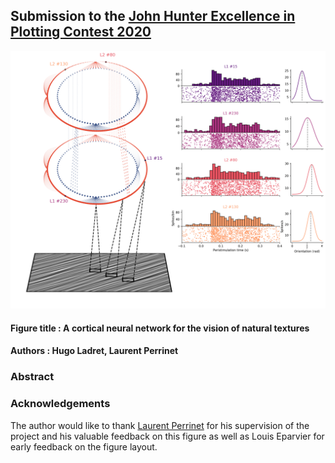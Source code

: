 ## Submission to the [John Hunter Excellence in Plotting Contest 2020](https://jhepc.github.io/about.html)
![Figure](./figure.png)
#### Figure title : A cortical neural network for the vision of natural textures 
#### Authors : Hugo Ladret, Laurent Perrinet
 
### Abstract

### Acknowledgements
The author would like to thank [Laurent Perrinet](https://laurentperrinet.github.io/authors/laurent-u-perrinet/) for his supervision of the project and his valuable feedback on this figure as well as Louis Eparvier for early feedback on the figure layout.
